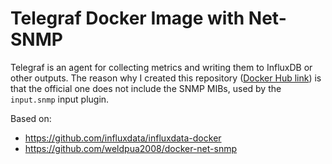 # Telegraf Docker Image with Net-SNMP

Telegraf is an agent for collecting metrics and writing them to InfluxDB or other outputs. The reason why I created this repository ([Docker Hub link](https://hub.docker.com/r/nuntz/telegraf-snmp/)) is that the official one does not include the SNMP MIBs, used by the `input.snmp` input plugin.

Based on:

* https://github.com/influxdata/influxdata-docker
* https://github.com/weldpua2008/docker-net-snmp
